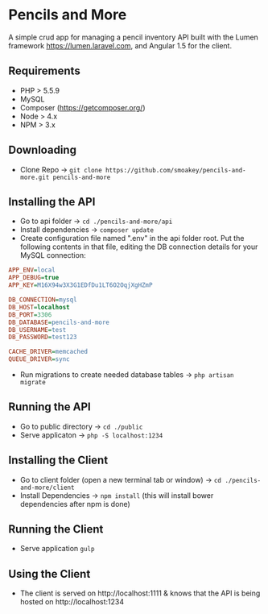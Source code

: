 # Pencils and More

A simple crud app for managing a pencil inventory API built with the Lumen framework https://lumen.laravel.com, and Angular 1.5 for the client. 


## Requirements

- PHP > 5.5.9
- MySQL
- Composer (https://getcomposer.org/)
- Node > 4.x
- NPM > 3.x


## Downloading
 - Clone Repo -> 
	```git clone https://github.com/smoakey/pencils-and-more.git pencils-and-more```


## Installing the API

- Go to api folder -> 
	```cd ./pencils-and-more/api```
- Install dependencies -> 
	```composer update```
- Create configuration file named ".env" in the api folder root. Put the following contents in that file, editing the DB connection details for your MySQL connection: 
```ini
APP_ENV=local
APP_DEBUG=true
APP_KEY=M16X94w3X3G1EDfDu1LT6O2OqjXgHZmP

DB_CONNECTION=mysql
DB_HOST=localhost
DB_PORT=3306
DB_DATABASE=pencils-and-more
DB_USERNAME=test
DB_PASSWORD=test123

CACHE_DRIVER=memcached
QUEUE_DRIVER=sync
```
- Run migrations to create needed database tables -> ```php artisan migrate```


## Running the API

- Go to public directory -> ```cd ./public```
- Serve applicaton -> ```php -S localhost:1234```


## Installing the Client

- Go to client folder (open a new terminal tab or window) -> ```cd ./pencils-and-more/client```
- Install Dependencies -> ```npm install``` (this will install bower dependencies after npm is done)


## Running the Client

- Serve application ```gulp```

## Using the Client

- The client is served on http://localhost:1111 & knows that the API is being hosted on http://localhost:1234
